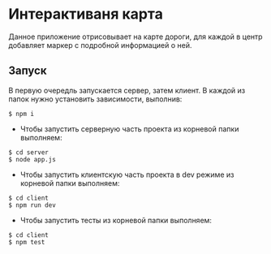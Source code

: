 # Интерактиваня карта
Данное приложение отрисовывает на карте дороги, для каждой в центр добавляет маркер с подробной информацией о ней.

## Запуск
В первую очередль запускается сервер, затем клиент. В каждой из папок нужно установить зависимости, выполнив:
```
$ npm i
```

- Чтобы запустить серверную часть проекта из корневой папки выполняем:
```
$ cd server
$ node app.js
```
- Чтобы запустить клиентскую часть проекта в dev режиме из корневой папки выполняем:
```
$ cd client
$ npm run dev
```
- Чтобы запустить тесты из корневой папки выполняем:
```
$ cd client
$ npm test
```
